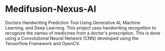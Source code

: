 # Medifusion-Nexus-AI
Doctors Handwriting Prediction Tool Using Generative AI, Machine Learning, and Deep Learning. This project uses handwriting recognition to recognize the names of medicines from a doctor's prescription. This is done using a Convolutional Neural Network (CNN) developed using the Tensorflow Framework and OpenCV.
